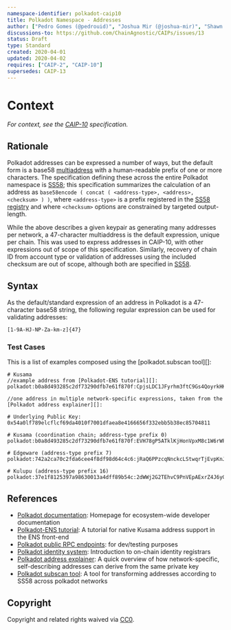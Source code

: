 ```yaml
---
namespace-identifier: polkadot-caip10
title: Polkadot Namespace - Addresses
author: ["Pedro Gomes (@pedrouid)", "Joshua Mir (@joshua-mir)", "Shawn Tabrizi (@shawntabrizi)", "Juan Caballero (@bumblefudge)"]
discussions-to: https://github.com/ChainAgnostic/CAIPs/issues/13
status: Draft
type: Standard
created: 2020-04-01
updated: 2020-04-02
requires: ["CAIP-2", "CAIP-10"]
supersedes: CAIP-13
---
```


# Context

*For context, see the [CAIP-10][] specification.*

## Rationale

Polkadot addresses can be expressed a number of ways, but the default form is a
base58 [multiaddress][] with a human-readable prefix of one or more characters.
The specification defining these across the entire Polkadot namespace is
[SS58][]; this specification summarizes the calculation of an address as
`base58encode ( concat ( <address-type>, <address>, <checksum> ) )`, where
`<address-type>` is a prefix registered in the [SS58 registry][] and where
`<checksum>` options are constrained by targeted output-length.

While the above describes a given keypair as generating many addresses per
network, a 47-character multiaddress is the default expression, unique per
chain.  This was used to express addresses in CAIP-10, with other expressions
out of scope of this specification. Similarly, recovery of chain ID from account
type or validation of addresses using the included checksum are out of scope,
although both are specified in [SS58][].

## Syntax

As the default/standard expression of an address in Polkadot is a 47-character
base58 string, the following regular expression can be used for validating
addresses:

```
[1-9A-HJ-NP-Za-km-z]{47}
```

### Test Cases

This is a list of examples composed using the [polkadot.subscan tool][]:

```
# Kusama
//example address from [Polkadot-ENS tutorial][]:
polkadot:b0a8d493285c2df73290dfb7e61f870f:CpjsLDC1JFyrhm3ftC9Gs4QoyrkHKhZKtK7YqGTRFtTafgp

//one address in multiple network-specific expressions, taken from the [Polkadot address explainer][]:

# Underlying Public Key:
0x54a0lf789elcflcf69da4010f7001dfaea8e4166656f332ebb5b38ec85704811

# Kusama (coordination chain; address-type prefix 0)
polkadot:b0a8d493285c2df73290dfb7e61f870f:EVH78gP5ATklKjHonVpxM8c1W6rWPKn5cAS14fXn4Ry5NxK

# Edgeware (address-type prefix 7)
polkadot:742a2ca70c2fda6cee4f8df98d64c4c6:jRaQ6PPzcqNnckcLStwqrTjEvpKnJUP2Jw65Ut36LQQUycd

# Kulupu (address-type prefix 16)
polkadot:37e1f8125397a98630013a4dff89b54c:2dWWj2G2TEhvC9PnVEpAExrZ4J6yGx94imvGcdfkG2ko1u6x
```

## References

- [Polkadot documentation][]: Homepage for ecosystem-wide developer documentation
- [Polkadot-ENS tutorial][]: A tutorial for native Kusama address support in the ENS front-end
- [Polkadot public RPC endpoints][]: for dev/testing purposes
- [Polkadot identity system][]: Introduction to on-chain identity registrars 
- [Polkadot address explainer][]: A quick overview of how network-specific,
      self-describing addresses can derive from the same private key
- [Polkadot subscan tool][]: A tool for transforming addresses according to SS58 across polkadot networks

[Polkadot address explainer]: https://www.quora.com/How-do-different-wallet-addresses-work-on-Polkadot-and-Kusama
[Polkadot identity system]: https://wiki.polkadot.network/docs/learn-identity
[Polkadot public RPC endpoints]: https://wiki.polkadot.network/docs/maintain-endpoints
[Polkadot documentation]: https://wiki.polkadot.network/
[Polkadot subscan tool]: https://polkadot.subscan.io/tools/ss58_transform?
[Polkadot-ENS tutorial]: https://wiki.polkadot.network/docs/ens
[SS58]: https://docs.substrate.io/v3/advanced/ss58/
[SS58 registry]: https://github.com/paritytech/ss58-registry/blob/main/ss58-registry.json
[multiaddress]: https://github.com/multiformats/multiaddr#specification
[CAIP-2]: https://github.com/ChainAgnostic/CAIPs/blob/master/CAIPs/caip-2.md
[CAIP-10]: https://github.com/ChainAgnostic/CAIPs/blob/master/CAIPs/caip-10.md
[CAIP-19]: https://github.com/ChainAgnostic/CAIPs/blob/master/CAIPs/caip-19.md
[CAIP-21]: https://github.com/ChainAgnostic/CAIPs/blob/master/CAIPs/caip-21.md
[CAIP-22]: https://github.com/ChainAgnostic/CAIPs/blob/master/CAIPs/caip-22.md
[EIP155]: https://eips.ethereum.org/EIPS/eip-155
[ERC20]: https://eips.ethereum.org/EIPS/eip-20
[ERC721]: https://eips.ethereum.org/EIPS/eip-721

## Copyright

Copyright and related rights waived via [CC0](https://creativecommons.org/publicdomain/zero/1.0/).
